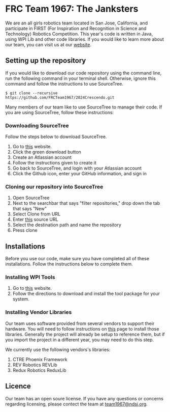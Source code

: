 # FRC Team 1967: The Janksters

We are an all girls robotics team located in San Jose, California, and participate in FIRST (For Inspiration and Recognition in Science and Technology) Robotics Competition. This year's code is written in Java, using WPI Lib and other code libraries. If you would like to learn more about our team, you can visit us at our [website](http://team1967.ndsj.org).

## Setting up the repository

If you would like to download our code repository using the command line, run the following command in your terminal shell. Otherwise, ignore this command and follow the instructions to use SourceTree.

    $ git clone --recursive https://github.com/FRCTeam1967/2024Crescendo.git

Many members of our team like to use SourceTree to manage their code. If you are using SourceTree, follow these instructions:

### Downloading SourceTree

Follow the steps below to download SourceTree.

1. Go to [this](https://www.sourcetreeapp.com/) website.
2. Click the green download button
3. Create an Atlassian account
4. Follow the instructions given to create it
5. Go back to SourceTree, and login with your Atlassian account
6. Click the Github icon, enter your GitHub information, and sign in

### Cloning our repository into SourceTree

1. Open SourceTree
2. Next to the searchbar that says "filter repositories," drop down the tab that says "New"
3. Select Clone from URL
4. Enter [this](https://github.com/FRCTeam1967/2024Crescendo.git) source URL
5. Select the destination path and name the repository
6. Press clone

## Installations

Before you use our code, make sure you have completed all of these installations. Follow the instructions below to complete them.

### Installing WPI Tools

1. Go to [this](https://docs.wpilib.org/en/stable/docs/zero-to-robot/step-2/wpilib-setup.html) website.
2. Follow the directions to download and install the tool package for your system.

### Installing Vendor Libraries

Our team uses software provided from several vendors to support their hardware. You will need to follow instructions on [this](https://docs.wpilib.org/en/stable/docs/software/vscode-overview/3rd-party-libraries.html#) page to install those libraries. Generally the project will already be setup to reference them, but if you import the project in a different year, you may need to do this step.

We currently use the following vendors's libraries:

1. CTRE Phoenix Framework
2. REV Robotics REVLib
3. Redux Robotics ReduxLib

## Licence

Our team has an open soure license. If you have any questions or concerns regarding licensing, please contect the team at team1967@ndsj.org.